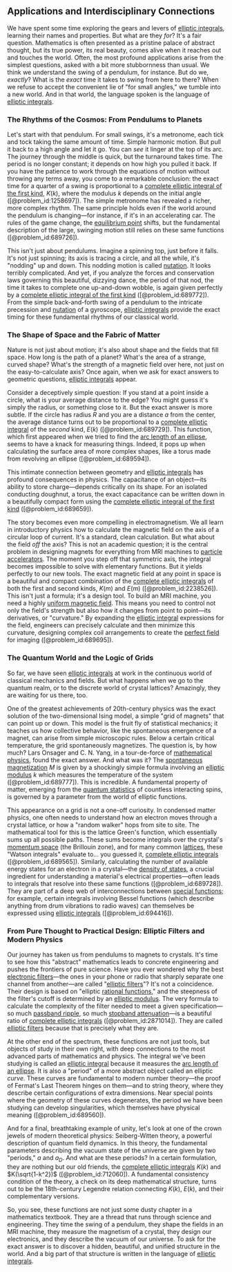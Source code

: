 ## Applications and Interdisciplinary Connections

We have spent some time exploring the gears and levers of [elliptic integrals](@article_id:173940), learning their names and properties. But what are they *for*? It's a fair question. Mathematics is often presented as a pristine palace of abstract thought, but its true power, its real beauty, comes alive when it reaches out and touches the world. Often, the most profound applications arise from the simplest questions, asked with a bit more stubbornness than usual. We think we understand the swing of a pendulum, for instance. But do we, *exactly*? What is the *exact* time it takes to swing from here to there? When we refuse to accept the convenient lie of "for small angles," we tumble into a new world. And in that world, the language spoken is the language of [elliptic integrals](@article_id:173940).

### The Rhythms of the Cosmos: From Pendulums to Planets

Let's start with that pendulum. For small swings, it's a metronome, each tick and tock taking the same amount of time. Simple harmonic motion. But pull it back to a high angle and let it go. You can *see* it linger at the top of its arc. The journey through the middle is quick, but the turnaround takes time. The period is no longer constant; it depends on how high you pulled it back. If you have the patience to work through the equations of motion without throwing any terms away, you come to a remarkable conclusion: the exact time for a quarter of a swing is proportional to a [complete elliptic integral of the first kind](@article_id:185736), $K(k)$, where the modulus $k$ depends on the initial angle ([@problem_id:1258697]). The simple metronome has revealed a richer, more complex rhythm. The same principle holds even if the world around the pendulum is changing—for instance, if it's in an accelerating car. The rules of the game change, the [equilibrium point](@article_id:272211) shifts, but the fundamental description of the large, swinging motion still relies on these same functions ([@problem_id:689726]).

This isn't just about pendulums. Imagine a spinning top, just before it falls. It's not just spinning; its axis is tracing a circle, and all the while, it's "nodding" up and down. This nodding motion is called [nutation](@article_id:177282). It looks terribly complicated. And yet, if you analyze the forces and conservation laws governing this beautiful, dizzying dance, the period of that nod, the time it takes to complete one up-and-down wobble, is again given perfectly by a [complete elliptic integral of the first kind](@article_id:185736) ([@problem_id:689772]). From the simple back-and-forth swing of a pendulum to the intricate precession and [nutation](@article_id:177282) of a gyroscope, [elliptic integrals](@article_id:173940) provide the exact timing for these fundamental rhythms of our classical world.

### The Shape of Space and the Fabric of Matter

Nature is not just about motion; it's also about shape and the fields that fill space. How long is the path of a planet? What's the area of a strange, curved shape? What's the strength of a magnetic field over here, not just on the easy-to-calculate axis? Once again, when we ask for exact answers to geometric questions, [elliptic integrals](@article_id:173940) appear.

Consider a deceptively simple question: If you stand at a point inside a circle, what is your average distance to the edge? You might guess it's simply the radius, or something close to it. But the exact answer is more subtle. If the circle has radius $R$ and you are a distance $a$ from the center, the average distance turns out to be proportional to a [complete elliptic integral](@article_id:174387) of the *second* kind, $E(k)$ ([@problem_id:689729]). This function, which first appeared when we tried to find the [arc length of an ellipse](@article_id:169199), seems to have a knack for measuring things. Indeed, it pops up when calculating the surface area of more complex shapes, like a torus made from revolving an ellipse ([@problem_id:689594]).

This intimate connection between geometry and [elliptic integrals](@article_id:173940) has profound consequences in physics. The capacitance of an object—its ability to store charge—depends critically on its shape. For an isolated conducting doughnut, a torus, the exact capacitance can be written down in a beautifully compact form using the [complete elliptic integral of the first kind](@article_id:185736) ([@problem_id:689659]).

The story becomes even more compelling in electromagnetism. We all learn in introductory physics how to calculate the magnetic field on the axis of a circular loop of current. It's a standard, clean calculation. But what about the field *off* the axis? This is not an academic question; it is the central problem in designing magnets for everything from MRI machines to [particle accelerators](@article_id:148344). The moment you step off that symmetric axis, the integral becomes impossible to solve with elementary functions. But it yields perfectly to our new tools. The exact magnetic field at any point in space is a beautiful and compact combination of the [complete elliptic integrals](@article_id:202441) of both the first and second kinds, $K(m)$ and $E(m)$ ([@problem_id:2238526]). This isn't just a formula; it's a design tool. To build an MRI machine, you need a highly [uniform magnetic field](@article_id:263323). This means you need to control not only the field's strength but also how it changes from point to point—its derivatives, or "curvature." By expanding the [elliptic integral](@article_id:169123) expressions for the field, engineers can precisely calculate and then minimize this curvature, designing complex coil arrangements to create the [perfect field](@article_id:155843) for imaging ([@problem_id:689695]).

### The Quantum World and the Logic of Grids

So far, we have seen [elliptic integrals](@article_id:173940) at work in the continuous world of classical mechanics and fields. But what happens when we go to the quantum realm, or to the discrete world of crystal lattices? Amazingly, they are waiting for us there, too.

One of the greatest achievements of 20th-century physics was the exact solution of the two-dimensional Ising model, a simple "grid of magnets" that can point up or down. This model is the fruit fly of statistical mechanics; it teaches us how collective behavior, like the spontaneous emergence of a magnet, can arise from simple microscopic rules. Below a certain critical temperature, the grid spontaneously magnetizes. The question is, by how much? Lars Onsager and C. N. Yang, in a tour-de-force of [mathematical physics](@article_id:264909), found the exact answer. And what was it? The [spontaneous magnetization](@article_id:154236) $M$ is given by a shockingly simple formula involving an [elliptic modulus](@article_id:177703) $k$ which measures the temperature of the system ([@problem_id:689777]). This is incredible. A fundamental property of matter, emerging from the [quantum statistics](@article_id:143321) of countless interacting spins, is governed by a parameter from the world of elliptic functions.

This appearance on a grid is not a one-off curiosity. In condensed matter physics, one often needs to understand how an electron moves through a crystal lattice, or how a "random walker" hops from site to site. The mathematical tool for this is the lattice Green's function, which essentially sums up all possible paths. These sums become integrals over the crystal's [momentum space](@article_id:148442) (the Brillouin zone), and for many common [lattices](@article_id:264783), these "Watson integrals" evaluate to... you guessed it, [complete elliptic integrals](@article_id:202441) ([@problem_id:689565]). Similarly, calculating the number of available energy states for an electron in a crystal—the [density of states](@article_id:147400), a crucial ingredient for understanding a material's electrical properties—often leads to integrals that resolve into these same functions ([@problem_id:689728]). They are part of a deep web of interconnections between [special functions](@article_id:142740); for example, certain integrals involving Bessel functions (which describe anything from drum vibrations to radio waves) can themselves be expressed using [elliptic integrals](@article_id:173940) ([@problem_id:694416]).

### From Pure Thought to Practical Design: Elliptic Filters and Modern Physics

Our journey has taken us from pendulums to magnets to crystals. It's time to see how this "abstract" mathematics leads to concrete engineering and pushes the frontiers of pure science. Have you ever wondered why the best [electronic filters](@article_id:268300)—the ones in your phone or radio that sharply separate one channel from another—are called "[elliptic filters](@article_id:203677)"? It's not a coincidence. Their design is based on "elliptic [rational functions](@article_id:153785)," and the steepness of the filter's cutoff is determined by an [elliptic modulus](@article_id:177703). The very formula to calculate the complexity of the filter needed to meet a given specification—so much [passband ripple](@article_id:276016), so much [stopband attenuation](@article_id:274907)—is a beautiful ratio of [complete elliptic integrals](@article_id:202441) ([@problem_id:2871014]). They are called [elliptic filters](@article_id:203677) because that is precisely what they are.

At the other end of the spectrum, these functions are not just tools, but objects of study in their own right, with deep connections to the most advanced parts of mathematics and physics. The integral we've been studying is called an [elliptic integral](@article_id:169123) because it measures the [arc length of an ellipse](@article_id:169199). It is also a "period" of a more abstract object called an elliptic *curve*. These curves are fundamental to modern number theory—the proof of Fermat's Last Theorem hinges on them—and to string theory, where they describe certain configurations of extra dimensions. Near special points where the geometry of these curves degenerates, the period we have been studying can develop singularities, which themselves have physical meaning ([@problem_id:689560]).

And for a final, breathtaking example of unity, let's look at one of the crown jewels of modern theoretical physics: Seiberg-Witten theory, a powerful description of quantum field dynamics. In this theory, the fundamental parameters describing the vacuum state of the universe are given by two "periods," $a$ and $a_D$. And what are these periods? In a certain formulation, they are nothing but our old friends, the [complete elliptic integrals](@article_id:202441) $K(k)$ and $K(\sqrt{1-k^2})$ ([@problem_id:712060]). A fundamental consistency condition of the theory, a check on its deep mathematical structure, turns out to be the 18th-century Legendre relation connecting $K(k)$, $E(k)$, and their complementary versions.

So, you see, these functions are not just some dusty chapter in a mathematics textbook. They are a thread that runs through science and engineering. They time the swing of a pendulum, they shape the fields in an MRI machine, they measure the magnetism of a crystal, they design our electronics, and they describe the vacuum of our universe. To ask for the exact answer is to discover a hidden, beautiful, and unified structure in the world. And a big part of that structure is written in the language of [elliptic integrals](@article_id:173940).